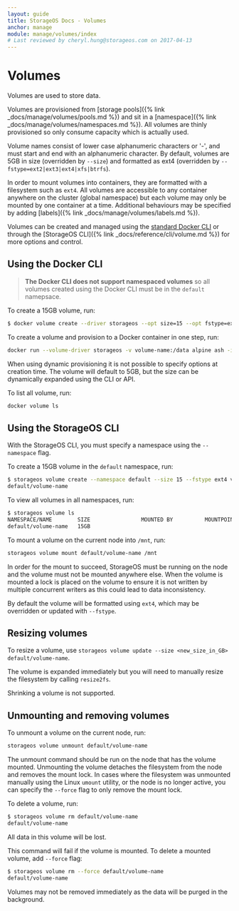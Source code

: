 ```yaml
---
layout: guide
title: StorageOS Docs - Volumes
anchor: manage
module: manage/volumes/index
# Last reviewed by cheryl.hung@storageos.com on 2017-04-13
---
```


# Volumes

Volumes are used to store data.

Volumes are provisioned from [storage pools]({% link
_docs/manage/volumes/pools.md %}) and sit in a [namespace]({% link
_docs/manage/volumes/namespaces.md %}). All volumes are thinly provisioned so
only consume capacity which is actually used.

Volume names consist of lower case alphanumeric characters or '-', and must
start and end with an alphanumeric character. By default, volumes are 5GB in
size (overridden by `--size`) and formatted as ext4 (overridden by
`--fstype=ext2|ext3|ext4|xfs|btrfs`).

In order to mount volumes into containers, they are formatted with a filesystem
such as `ext4`. All volumes are accessible to any container anywhere on the cluster
(global namespace) but each volume may only be mounted by one container at a
time. Additional behaviours may be specified by adding [labels]({% link _docs/manage/volumes/labels.md %}).

Volumes can be created and managed using the [standard Docker
CLI](https://docs.docker.com/engine/reference/commandline/volume_create/) or
through the [StorageOS CLI]({% link _docs/reference/cli/volume.md %}) for more
options and control.

## Using the Docker CLI

>**The Docker CLI does not support namespaced volumes** so all volumes created using
the Docker CLI must be in the `default` namepsace.

To create a 15GB volume, run:
```bash
$ docker volume create --driver storageos --opt size=15 --opt fstype=ext4 volume-name
```

To create a volume and provision to a Docker container in one step, run:
```bash
docker run --volume-driver storageos -v volume-name:/data alpine ash -i
```

When using dynamic provisioning it is not possible to specify options at
creation time. The volume will default to 5GB, but the size can be dynamically
expanded using the CLI or API.

To list all volume, run:
```bash
docker volume ls
```

## Using the StorageOS CLI

With the StorageOS CLI, you must specify a namespace using the `--namespace` flag.

To create a 15GB volume in the `default` namespace, run:

```bash
$ storageos volume create --namespace default --size 15 --fstype ext4 volume-name
default/volume-name
```

To view all volumes in all namespaces, run:

```bash
$ storageos volume ls
NAMESPACE/NAME        SIZE                MOUNTED BY          MOUNTPOINT          STATUS              REPLICAS
default/volume-name   15GB                                                        active              0/0
```

To mount a volume on the current node into `/mnt`, run:

```bash
storageos volume mount default/volume-name /mnt
```

In order for the mount to succeed, StorageOS must be running on the node and the
volume must not be mounted anywhere else. When the volume is mounted a lock is
placed on the volume to ensure it is not written by multiple concurrent writers
as this could lead to data inconsistency.

By default the volume will be formatted using `ext4`, which may be overridden or
updated with `--fstype`.

## Resizing volumes

To resize a volume, use `storageos volume update --size <new_size_in_GB> default/volume-name`.

The volume is expanded immediately but you will need to manually resize the
filesystem by calling `resize2fs`.

Shrinking a volume is not supported.

## Unmounting and removing volumes

To unmount a volume on the current node, run:

```bash
storageos volume unmount default/volume-name
```

The unmount command should be run on the node that has the volume mounted.
Unmounting the volume detaches the filesystem from the node and removes the
mount lock. In cases where the filesystem was unmounted manually using the Linux
`umount` utility, or the node is no longer active, you can specify the `--force`
flag to only remove the mount lock.

To delete a volume, run:

```bash
$ storageos volume rm default/volume-name
default/volume-name
```

All data in this volume will be lost.

This command will fail if the volume is mounted. To delete a mounted volume, add
`--force` flag:

```bash
$ storageos volume rm --force default/volume-name
default/volume-name
```

Volumes may not be removed immediately as the data will be purged in the
background.
